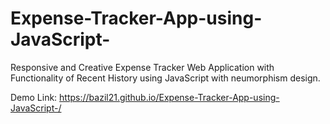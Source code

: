 # Expense-Tracker-App-using-JavaScript-


Responsive and Creative Expense Tracker Web Application with Functionality 
of Recent History using JavaScript with neumorphism design.

Demo Link:
https://bazil21.github.io/Expense-Tracker-App-using-JavaScript-/
